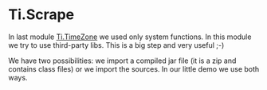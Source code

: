 Ti.Scrape
=========

In last module [Ti.TimeZone](TimeZone.md) we used only system functions. In this module we try to use third-party libs. This is a big step and very useful ;-)

We have two possibilities: we import a compiled jar file (it is a zip and contains class files) or we import the sources. In our little demo we use both ways. 


